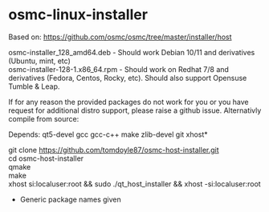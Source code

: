 # osmc-linux-installer

Based on: https://github.com/osmc/osmc/tree/master/installer/host

osmc-installer_128_amd64.deb - Should work Debian 10/11 and derivatives (Ubuntu, mint, etc)</BR>
osmc-installer-128-1.x86_64.rpm - Should work on Redhat 7/8 and derivatives (Fedora, Centos, Rocky, etc).  Should also support Opensuse Tumble & Leap.

If for any reason the provided packages do not work for you or you have request for additional distro support, please raise a github issue. Alternativly compile from source:
 
Depends: qt5-devel gcc gcc-c++ make zlib-devel git xhost*

git clone https://github.com/tomdoyle87/osmc-host-installer.git</BR>
cd osmc-host-installer</BR>
qmake</BR>
make</BR>
xhost si:localuser:root && sudo ./qt_host_installer && xhost -si:localuser:root

* Generic package names given
